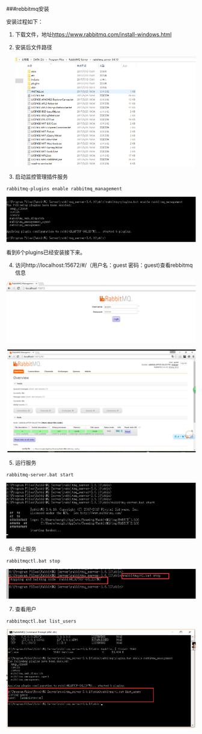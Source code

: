 ###rebbitmq安装


安装过程如下：

1. 下载文件，地址<https://www.rabbitmq.com/install-windows.html>

2. 安装后文件路径

    ![avatar](https://raw.githubusercontent.com/wanglu1990/RabbitMQ/master/images/rabbitmq_server.png)


3. 启动监控管理插件服务

```
rabbitmq-plugins enable rabbitmq_management

```

![avatar](https://raw.githubusercontent.com/wanglu1990/RabbitMQ/master/images/manage_plugins.png)


 看到6个plugins已经安装接下来。

4. 访问http://localhost:15672/#/（用户名：guest 密码：guest)查看rebbitmq信息

  ![avatar](https://raw.githubusercontent.com/wanglu1990/RabbitMQ/master/images/login_rabbitmq.png)
      
      
  ![avatar](https://raw.githubusercontent.com/wanglu1990/RabbitMQ/master/images/look_rabbitmq_info.png)


5. 运行服务

```
rabbitmq-server.bat start

```

![avatar](https://raw.githubusercontent.com/wanglu1990/RabbitMQ/master/images/start_rabbitmq.png)


6. 停止服务
```
rabbitmqctl.bat stop

```

![avatar](https://raw.githubusercontent.com/wanglu1990/RabbitMQ/master/images/stop_rabbitmq.png)

7. 查看用户

```
rabbitmqctl.bat list_users

```

![avatar](https://raw.githubusercontent.com/wanglu1990/RabbitMQ/master/images/list_users.png)


